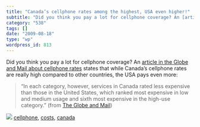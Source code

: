 ```yaml
---
title: "Canada’s cellphone rates among the highest, USA even higher!"
subtitle: "Did you think you pay a lot for cellphone coverage? An [article in the Globe and Mail about cellphon..."
category: "538"
tags: []
date: "2009-08-18"
type: "wp"
wordpress_id: 813
---
```

Did you think you pay a lot for cellphone coverage? An [article in the Globe and Mail about cellphone rates](http://www.theglobeandmail.com/news/technology/canadas-cellphone-rates-among-highest/article1247843/) states that while Canada’s cellphone rates are really high compared to other countries, the USA pays even more:
> “In each category, however, services in Canada rated less expensive than those in the United States, which ranked most expensive in low and medium usage and sixth most expensive in the high-use category.” (from [The Globe and Mail](http://www.theglobeandmail.com/news/technology/canadas-cellphone-rates-among-highest/article1247843/))

![](https://i0.wp.com/img.zemanta.com/pixy.gif?w=584)
[cellphone](http://technorati.com/tag/cellphone), [costs](http://technorati.com/tag/costs), [canada](http://technorati.com/tag/canada)